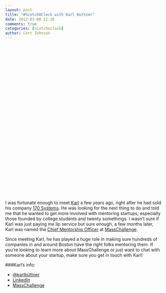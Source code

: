 ```yaml
---
layout: post
title: "#ScotchOClock with Karl Buttner"
date: 2012-03-08 21:16
comments: true
categories: [scotchoclock]
author: Cort Johnson
---
```

<object width="853" height="480"><param name="movie" value="http://www.youtube.com/v/U3RGncOaC20?version=3&amp;hl=en_US&amp;rel=0"></param><param name="allowFullScreen" value="true"></param><param name="allowscriptaccess" value="always"></param><embed src="http://www.youtube.com/v/U3RGncOaC20?version=3&amp;hl=en_US&amp;rel=0" type="application/x-shockwave-flash" width="853" height="480" allowscriptaccess="always" allowfullscreen="true"></embed></object>

I was fortunate enough to meet [Karl](http://twitter.com/karlbuttner) a few years ago, right after he had sold his company [170 Systems](http://www.crunchbase.com/company/170-systems).  He was looking for the next thing to do and told me that he wanted to get more involved with mentoring startups, especially those founded by college students and twenty somethings.  I wasn’t sure if Karl was just paying me lip service but sure enough, a few months later, Karl was named the [Chief Mentorship Officer](http://masschallenge.org/masschallenge_team) at [MassChallenge](http://masschallenge.org/).

Since meeting Karl, he has played a huge role in making sure hundreds of companies in and around Boston have the right folks mentoring them.  If you’re looking to learn more about MassChallenge or just want to chat with someone about your startup, make sure you get in touch with Karl!

###Karl’s info:

* [@karlbüttner](http://twitter.com/karlbuttner)
* [LinkedIn](http://www.linkedin.com/in/karlbuttner)
* [MassChallenge](http://masschallenge.org/)
